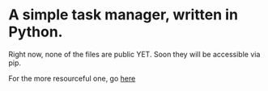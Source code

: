 # A simple task manager, written in Python.

Right now, none of the files are public YET.
Soon they will be accessible via pip.

For the more resourceful one, go [here](https://github.com/LazyNeko1/task-manager/blob/Small/task-manager-small.py)
